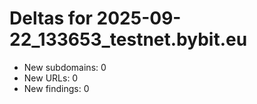 # Deltas for 2025-09-22_133653_testnet.bybit.eu
- New subdomains: 0
- New URLs: 0
- New findings: 0
